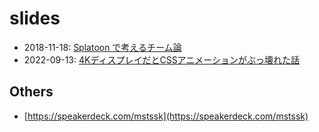 # <span>slides</span>

- 2018-11-18: [Splatoon で考えるチーム論](./splatoon-team/)
- 2022-09-13: [4KディスプレイだとCSSアニメーションがぶっ壊れた話](./2022-09-13_css-4k/)

## Others
- [https://speakerdeck.com/mstssk](https://speakerdeck.com/mstssk)

<br>

<style>
@view-transition {
  navigation: auto;
}
#slides span {
  view-transition-name: slides;
}
</style>
